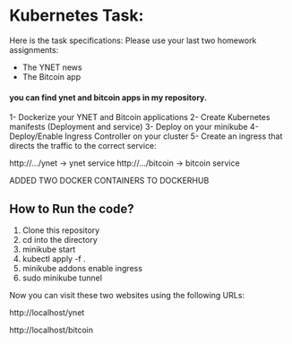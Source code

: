 
# Kubernetes Task: 
Here is the task specifications: 
Please use your last two homework assignments:
- The YNET news
- The Bitcoin app
#### you can find ynet and bitcoin apps in my repository.
1- Dockerize your YNET and Bitcoin applications
2- Create Kubernetes manifests (Deployment and service)
3- Deploy on your minikube
4- Deploy/Enable Ingress Controller on your cluster
5- Create an ingress that directs the traffic to the correct service:



http://.../ynet → ynet service http://.../bitcoin → bitcoin service


ADDED TWO DOCKER CONTAINERS TO DOCKERHUB



## How to Run the code? 

1) Clone this repository  
2) cd into the directory 
3) minikube start
4) kubectl apply -f .
5) minikube addons enable ingress
6) sudo minikube tunnel


Now you can visit these two websites using the following URLs: 

http://localhost/ynet 



http://localhost/bitcoin

